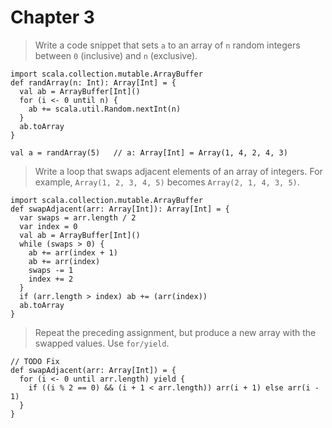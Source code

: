 # Chapter 3
> Write a code snippet that sets `a` to an array of `n` random integers between `0` (inclusive) and `n` (exclusive).

```
import scala.collection.mutable.ArrayBuffer
def randArray(n: Int): Array[Int] = {
  val ab = ArrayBuffer[Int]()
  for (i <- 0 until n) {
    ab += scala.util.Random.nextInt(n)
  }
  ab.toArray
}

val a = randArray(5)   // a: Array[Int] = Array(1, 4, 2, 4, 3)
```

> Write a loop that swaps adjacent elements of an array of integers. For example, `Array(1, 2, 3, 4, 5)` becomes `Array(2, 1, 4, 3, 5)`.

```
import scala.collection.mutable.ArrayBuffer
def swapAdjacent(arr: Array[Int]): Array[Int] = {
  var swaps = arr.length / 2
  var index = 0
  val ab = ArrayBuffer[Int]()
  while (swaps > 0) {
    ab += arr(index + 1)
    ab += arr(index)
    swaps -= 1
    index += 2
  }
  if (arr.length > index) ab += (arr(index))
  ab.toArray
}
```

> Repeat the preceding assignment, but produce a new array with the swapped values. Use `for/yield`.

```
// TODO Fix
def swapAdjacent(arr: Array[Int]) = {
  for (i <- 0 until arr.length) yield {
    if ((i % 2 == 0) && (i + 1 < arr.length)) arr(i + 1) else arr(i - 1)
  }
}
```

